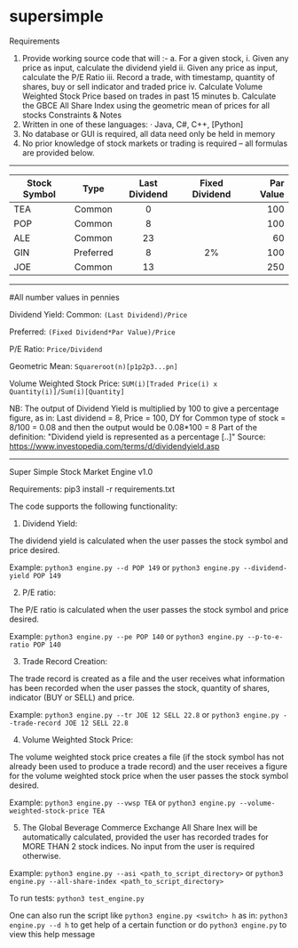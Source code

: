 # supersimple

Requirements
1. Provide working source code that will :-
a. For a given stock,
i. Given any price as input, calculate the dividend yield
ii. Given any price as input,  calculate the P/E Ratio
iii. Record a trade, with timestamp, quantity of shares, buy or sell indicator and traded price
iv. Calculate Volume Weighted Stock Price based on trades in past 15 minutes
b. Calculate the GBCE All Share Index using the geometric mean of prices for all stocks
Constraints & Notes
1. Written in one of these languages:
	· Java, C#, C++, [Python]
2. No database or GUI is required, all data need only be held in memory
3. No prior knowledge of stock markets or trading is required – all formulas are provided below.


-----------------------------------------------------------------
Stock Symbol | Type | Last Dividend | Fixed Dividend | Par Value|
| ---------- |:----:|:-------------:|:--------------:|---------:|
TEA          |Common|             0 |                |       100|
POP          |Common|             8 |                |       100|
ALE          |Common|            23 |                |        60|
GIN       |Preferred|             8 |              2%|       100|
JOE          |Common|            13 |                |       250|
-----------------------------------------------------------------
#All number values in pennies


Dividend Yield:
Common: `(Last Dividend)/Price`

Preferred: `(Fixed Dividend*Par Value)/Price`

P/E Ratio: `Price/Dividend`

Geometric Mean: `Squareroot(n)[p1p2p3...pn]`

Volume Weighted Stock Price: `SUM(i)[Traded Price(i) x Quantity(i)]/Sum(i)[Quantity]`

NB: The output of Dividend Yield is multiplied by 100 to give a percentage figure, as in:
Last dividend = 8, Price = 100, DY for Common type of stock = 8/100 = 0.08 and then the output would be 0.08*100 = 8
Part of the definition:  "Dividend yield is represented as a percentage [..]"
Source: https://www.investopedia.com/terms/d/dividendyield.asp

-----------------------------------------------------------------
Super Simple Stock Market Engine v1.0
 
 Requirements:
 pip3 install -r requirements.txt

The code supports the following functionality:
1. Dividend Yield:

The dividend yield is calculated when the user passes the stock symbol and price desired.

Example: `python3 engine.py --d POP 149` or `python3 engine.py --dividend-yield POP 149`

2. P/E ratio:

The P/E ratio is calculated when the user passes the stock symbol and price desired.

Example:
`python3 engine.py --pe POP 140` or `python3 engine.py --p-to-e-ratio POP 140`

3.  Trade Record Creation:

The trade record is created as a file and the user receives what information has been recorded when the user passes the stock, quantity of shares, indicator (BUY or SELL) and price.

Example:
`python3 engine.py --tr JOE 12 SELL 22.8` or `python3 engine.py --trade-record JOE 12 SELL 22.8`

4. Volume Weighted Stock Price:

The volume weighted stock price creates a file (if the stock symbol has not already been used to produce a trade record) and the user receives a figure for the volume weighted stock price when the user passes the stock symbol desired.

Example:
`python3 engine.py --vwsp TEA` or `python3 engine.py --volume-weighted-stock-price TEA`

5. The Global Beverage Commerce Exchange All Share Inex will be automatically calculated, provided the user has recorded trades for MORE THAN 2 stock indices. No input from the user is required otherwise.

Example:
`python3 engine.py --asi <path_to_script_directory>` or `python3 engine.py --all-share-index <path_to_script_directory>`

To run tests:
`python3 test_engine.py`

One can also run the script like
`python3 engine.py <switch> h` as in: `python3 engine.py --d h` to get help of a certain function or do `python3 engine.py` to view this help message
